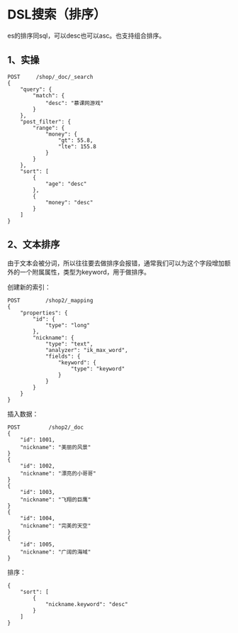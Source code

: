 # DSL搜索（排序）

es的排序同sql，可以desc也可以asc。也支持组合排序。

## 1、实操

```
POST     /shop/_doc/_search
{
	"query": {
		"match": {
			"desc": "慕课网游戏"
		}
    },
    "post_filter": {
    	"range": {
    		"money": {
    			"gt": 55.8,
    			"lte": 155.8
    		}
    	}
    },
    "sort": [
        {
            "age": "desc"
        },
        {
            "money": "desc"
        }
    ]
}
```

## 2、文本排序

由于文本会被分词，所以往往要去做排序会报错，通常我们可以为这个字段增加额外的一个附属属性，类型为keyword，用于做排序。

创建新的索引：

```
POST        /shop2/_mapping
{
    "properties": {
        "id": {
            "type": "long"
        },
        "nickname": {
            "type": "text",
            "analyzer": "ik_max_word",
            "fields": {
                "keyword": {
                    "type": "keyword"
                }
            }
        }
    }
}
```

插入数据：

```
POST         /shop2/_doc
{
    "id": 1001,
    "nickname": "美丽的风景"
}
{
    "id": 1002,
    "nickname": "漂亮的小哥哥"
}
{
    "id": 1003,
    "nickname": "飞翔的巨鹰"
}
{
    "id": 1004,
    "nickname": "完美的天空"
}
{
    "id": 1005,
    "nickname": "广阔的海域"
}
```

排序：

```
{
    "sort": [
        {
            "nickname.keyword": "desc"
        }
    ]
}
```

